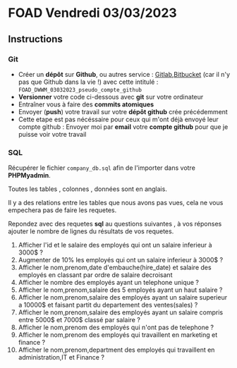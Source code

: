 # FOAD Vendredi 03/03/2023

## Instructions

### Git

- Créer un **dépôt** sur **Github**, ou autres service : [Gitlab](https://gitlab.com),[Bitbucket](https://bitbucket.org/) (car il n'y pas que Github dans la vie !) avec cette intitulé : `FOAD_DWWM_03032023_pseudo_compte_github`
- **Versionner** votre code ci-dessous avec **git** sur votre ordinateur
- Entraîner vous à faire des **commits atomiques**
- Envoyer (**push**) votre travail sur votre **dépôt github** crée précédemment
- Cette etape est pas nécéssaire pour ceux qui m'ont déjà envoyé leur compte github : Envoyer moi par **email** votre **compte github** pour que je puisse voir votre travail

### SQL

Récupérer le fichier `company_db.sql` afin de l'importer dans votre **PHPMyadmin**.

Toutes les tables , colonnes , données sont en anglais.

Il y a des relations entre les tables que nous avons pas vues, cela ne  vous empechera pas de faire les requetes.

Repondez avec des requetes **sql** au questions suivantes , à vos réponses ajouter le nombre de lignes du résultats de vos requetes.

1. Afficher l'id et le salaire des employés qui ont un salaire inferieur à 3000$ ?
2. Augmenter de 10% les employés qui ont un salaire inferieur à 3000$ ?
3. Afficher le nom,prenom,date d'embauche(hire_date) et salaire des employés en classant par ordre de salaire decroisant
4. Afficher le nombre des employés ayant un telephone unique ?
5. Afficher le nom,prenom,salaire des 5 employés ayant un haut salaire ?
6. Afficher le nom,prenom,salaire des employés ayant un salaire superieur a 10000$ et faisant partit du departement des ventes(sales) ?
7. Afficher le nom,prenom,salaire des employés ayant un salaire compris entre 5000$ et 7000$ classé par salaire ?
8. Afficher le nom,prenom des employés qui n'ont pas de telephone ?
9. Afficher le nom,prenom des employés qui travaillent en marketing et finance ?
10. Afficher le nom,prenom,department des employés qui travaillent en administration,IT et Finance ?
